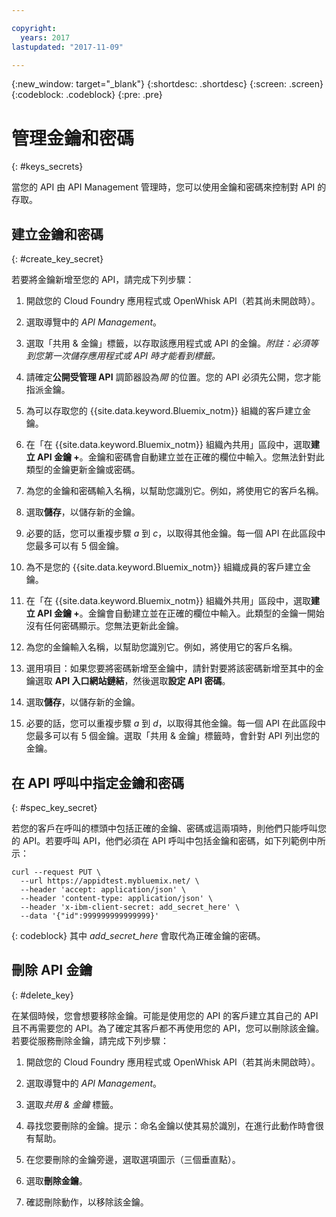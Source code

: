 ```yaml
---

copyright:
  years: 2017
lastupdated: "2017-11-09"

---
```



{:new_window: target="_blank"}
{:shortdesc: .shortdesc}
{:screen: .screen}
{:codeblock: .codeblock}
{:pre: .pre}

# 管理金鑰和密碼
{: #keys_secrets}

當您的 API 由 API Management 管理時，您可以使用金鑰和密碼來控制對 API 的存取。

## 建立金鑰和密碼
{: #create_key_secret}

若要將金鑰新增至您的 API，請完成下列步驟：

1. 開啟您的 Cloud Foundry 應用程式或 OpenWhisk API（若其尚未開啟時）。

2. 選取導覽中的 *API Management*。

3. 選取「共用 & 金鑰」標籤，以存取該應用程式或 API 的金鑰。*附註：必須等到您第一次儲存應用程式或 API 時才能看到標籤。*

4. 請確定**公開受管理 API** 調節器設為*開* 的位置。您的 API 必須先公開，您才能指派金鑰。

5. 為可以存取您的 {{site.data.keyword.Bluemix_notm}} 組織的客戶建立金鑰。
  1. 在「在 {{site.data.keyword.Bluemix_notm}} 組織內共用」區段中，選取**建立 API 金鑰 +**。金鑰和密碼會自動建立並在正確的欄位中輸入。您無法針對此類型的金鑰更新金鑰或密碼。 
  2. 為您的金鑰和密碼輸入名稱，以幫助您識別它。例如，將使用它的客戶名稱。
  3. 選取**儲存**，以儲存新的金鑰。
  4. 必要的話，您可以重複步驟 *a* 到 *c*，以取得其他金鑰。每一個 API 在此區段中您最多可以有 5 個金鑰。

6. 為不是您的 {{site.data.keyword.Bluemix_notm}} 組織成員的客戶建立金鑰。
  1. 在「在 {{site.data.keyword.Bluemix_notm}} 組織外共用」區段中，選取**建立 API 金鑰 +**。金鑰會自動建立並在正確的欄位中輸入。此類型的金鑰一開始沒有任何密碼顯示。您無法更新此金鑰。 
  2. 為您的金鑰輸入名稱，以幫助您識別它。例如，將使用它的客戶名稱。
  3. 選用項目：如果您要將密碼新增至金鑰中，請針對要將該密碼新增至其中的金鑰選取 **API 入口網站鏈結**，然後選取**設定 API 密碼**。
  4. 選取**儲存**，以儲存新的金鑰。
  5. 必要的話，您可以重複步驟 *a* 到 *d*，以取得其他金鑰。每一個 API 在此區段中您最多可以有 5 個金鑰。選取「共用 & 金鑰」標籤時，會針對 API 列出您的金鑰。

## 在 API 呼叫中指定金鑰和密碼
{: #spec_key_secret}

若您的客戶在呼叫的標頭中包括正確的金鑰、密碼或這兩項時，則他們只能呼叫您的 API。若要呼叫 API，他們必須在 API 呼叫中包括金鑰和密碼，如下列範例中所示：
```
curl --request PUT \
  --url https://appidtest.mybluemix.net/ \
  --header 'accept: application/json' \
  --header 'content-type: application/json' \
  --header 'x-ibm-client-secret: add_secret_here' \
  --data '{"id":999999999999999}'
```
{: codeblock}
其中 *add_secret_here* 會取代為正確金鑰的密碼。 

## 刪除 API 金鑰
{: #delete_key}

在某個時候，您會想要移除金鑰。可能是使用您的 API 的客戶建立其自己的 API 且不再需要您的 API。為了確定其客戶都不再使用您的 API，您可以刪除該金鑰。若要從服務刪除金鑰，請完成下列步驟：

1. 開啟您的 Cloud Foundry 應用程式或 OpenWhisk API（若其尚未開啟時）。

2. 選取導覽中的 *API Management*。

3. 選取*共用 & 金鑰* 標籤。

4. 尋找您要刪除的金鑰。提示：命名金鑰以使其易於識別，在進行此動作時會很有幫助。

5. 在您要刪除的金鑰旁邊，選取選項圖示（三個垂直點）。 

6. 選取**刪除金鑰**。

7. 確認刪除動作，以移除該金鑰。
